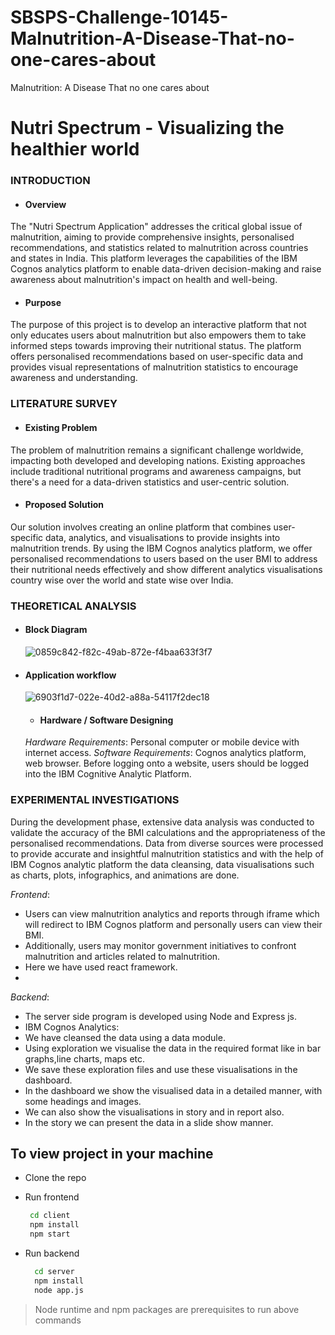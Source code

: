 # SBSPS-Challenge-10145-Malnutrition-A-Disease-That-no-one-cares-about
Malnutrition: A Disease That no one cares about

# Nutri Spectrum - Visualizing the healthier world
### INTRODUCTION
- #### Overview
The "Nutri Spectrum Application" addresses the critical global issue of malnutrition, aiming to provide comprehensive insights, personalised recommendations, and statistics related to malnutrition across countries and states in India. This platform leverages the capabilities of the IBM Cognos analytics platform to enable data-driven decision-making and raise awareness about malnutrition's impact on health and well-being.
- #### Purpose
The purpose of this project is to develop an interactive platform that not only educates users about malnutrition but also empowers them to take informed steps towards improving their nutritional status. The platform offers personalised recommendations based on user-specific data and provides visual representations of malnutrition statistics to encourage awareness and understanding.
### LITERATURE SURVEY
- #### Existing Problem
The problem of malnutrition remains a significant challenge worldwide, impacting both developed and developing nations. Existing approaches include traditional nutritional programs and awareness campaigns, but there's a need for a data-driven statistics and user-centric solution.
- ####  Proposed Solution
Our solution involves creating an online platform that combines user-specific data, analytics, and visualisations to provide insights into malnutrition trends. By using the IBM Cognos analytics platform, we offer personalised recommendations to users based on the user BMI to address their nutritional needs effectively and show different analytics visualisations country wise over the world and state wise over India.
### THEORETICAL ANALYSIS
- #### Block Diagram
     ![0859c842-f82c-49ab-872e-f4baa633f3f7](https://github.com/smartinternz02/SBSPS-Challenge-10145-Malnutrition-A-Disease-That-no-one-cares-about/assets/94107398/f43a16eb-93c9-4873-86fe-8e6fa3092666)

- #### Application workflow
   ![6903f1d7-022e-40d2-a88a-54117f2dec18](https://github.com/smartinternz02/SBSPS-Challenge-10145-Malnutrition-A-Disease-That-no-one-cares-about/assets/94107398/865efb58-298b-4b71-9aa5-6bc9b4ada92a)

   - #### Hardware / Software Designing
  *Hardware Requirements*: Personal computer or mobile device with internet access.
*Software Requirements*: Cognos analytics platform, web browser.
Before logging onto a website, users should be logged into the IBM Cognitive Analytic Platform.

### EXPERIMENTAL INVESTIGATIONS
During the development phase, extensive data analysis was conducted to validate the accuracy of the BMI calculations and the appropriateness of the personalised recommendations. Data from diverse sources were processed to provide accurate and insightful malnutrition statistics and with the help of IBM Cognos analytic platform the data cleansing, data visualisations such as charts, plots, infographics, and animations are done. 
   
  *Frontend*: 
 - Users can view malnutrition analytics and reports through iframe which will  redirect to IBM Cognos platform and personally users can view their BMI.
- Additionally, users may monitor government initiatives to confront malnutrition and articles related to malnutrition.
- Here we have used  react framework.
-
*Backend*:
- The server side program is developed using Node and Express js.
- IBM Cognos Analytics: 
- We have cleansed the data using a data module.
- Using exploration we visualise the data in the required format like in bar graphs,line charts, maps etc.
- We save these exploration files and use these visualisations in the dashboard.
- In the dashboard we show the visualised data in a detailed manner, with some headings and images.
- We can also show the visualisations in  story and in report also.
- In the story we can present the data in a slide show manner.




## To view project in your machine
- Clone the repo
- Run frontend
    ```  sh
     cd client
     npm install
     npm start
    ```
     
- Run backend
   ``` sh
     cd server
     npm install
     node app.js
     ```
     
> Node runtime and npm packages are prerequisites to run above commands
